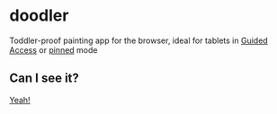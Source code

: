 doodler
===

Toddler-proof painting app for the browser, ideal for tablets in [Guided Access](https://support.apple.com/en-us/HT202612) or [pinned](https://support.google.com/android/answer/9455138?hl=en) mode

Can I see it?
---

[Yeah!](https://firoxer.github.io/doodler)
